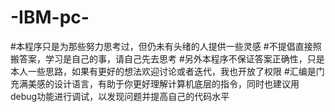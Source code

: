 # -IBM-pc-
#本程序只是为那些努力思考过，但仍未有头绪的人提供一些灵感
#不提倡直接照搬答案，学习是自己的事，请自己先去思考
#另外本程序不保证答案正确性，只是本人一些思路，如果有更好的想法欢迎讨论或者迭代，我也开放了权限
#汇编是门充满美感的设计语言，有助于你更好理解计算机底层的指令，同时也建议用debug功能进行调试，以发现问题并提高自己的代码水平
